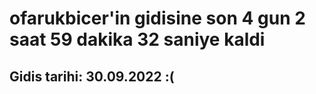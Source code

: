 # ofarukbicer'in gidisine son 4 gun 2 saat 59 dakika 32 saniye kaldi

## Gidis tarihi: 30.09.2022 :(